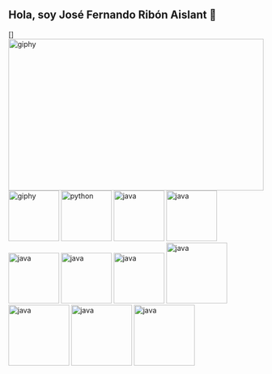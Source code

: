 ## Hola, soy José Fernando Ribón Aislant 👋
[<img align='right' src="https://images.pexels.com/photos/546819/pexels-photo-546819.jpeg?auto=compress&cs=tinysrgb&w=1260&h=750&dpr=1" width="100%" height="300px" alt="giphy">]



[<img src="https://cdn.iconscout.com/icon/free/png-512/free-javascript-logo-icon-download-in-svg-png-gif-file-formats--technology-social-media-company-vol-4-pack-logos-icons-2945018.png?f=webp&w=256" width="100" alt="giphy">](https://developer.mozilla.org/es/docs/Web/JavaScript)
[<img src="https://cdn.iconscout.com/icon/free/png-256/python-3521655-2945099.png" alt="python" width="100">](https://docs.python.org/3/library/index.html)
[<img src="https://cdn.iconscout.com/icon/free/png-128/java-2038875-1720088.png" alt="java" width="100">](https://docs.oracle.com/en/java/)
[<img src="https://cdn.iconscout.com/icon/free/png-512/free-html-logo-icon-download-in-svg-png-gif-file-formats--technology-social-media-vol-3-pack-logos-icons-3030115.png?f=webp&w=256" alt="java" width="100">](https://lenguajehtml.com/html/)
[<img src="https://cdn.iconscout.com/icon/free/png-512/free-react-logo-icon-download-in-svg-png-gif-file-formats--technology-social-media-vol-5-pack-logos-icons-2945110.png?f=webp&w=256" alt="java" width="100">](https://es.react.dev/)
[<img src="https://cdn.iconscout.com/icon/free/png-512/free-css-logo-icon-download-in-svg-png-gif-file-formats--logos-pack-icons-722685.png?f=webp&w=256" alt="java" width="100">](https://developer.mozilla.org/es/docs/Learn/CSS/First_steps/What_is_CSS)
[<img src="https://d2r9phh2n9g4lt.cloudfront.net/website/product-images/GoAnywhere_MFT.jpg" alt="java" width="100">](https://www.goanywhere.com/es)
[<img src="https://broadviewnetworks.ca/wp-content/uploads/2021/04/power-apps-logo-800-600.png" alt="java" width="120">](https://learn.microsoft.com/es-es/power-apps/powerapps-overview)
[<img src="https://oneflow.com/app/uploads/2023/11/Power-automate.png" alt="java" width="120">](https://www.microsoft.com/es-es/power-platform/products/power-automate)
[<img src="https://cdn.iconscout.com/icon/free/png-512/free-oracle-logo-icon-download-in-svg-png-gif-file-formats--brand-development-tools-pack-logos-icons-226044.png?f=webp&w=256" alt="java" width="120">](https://www.microsoft.com/es-es/power-platform/products/power-automate)
[<img src="https://www.dataprix.com/files/uploads/103image/logo_sqlserver.png" alt="java" width="120">](https://www.microsoft.com/es-es/power-platform/products/power-automate)


<!--
**jribon51/jribon51** is a ✨ _special_ ✨ repository because its `README.md` (this file) appears on your GitHub profile.

Here are some ideas to get you started:

- 🔭 I’m currently working on ...
- 🌱 I’m currently learning ...
- 👯 I’m looking to collaborate on ...
- 🤔 I’m looking for help with ...
- 💬 Ask me about ...
- 📫 How to reach me: ...
- 😄 Pronouns: ...
- ⚡ Fun fact: ...
-->
